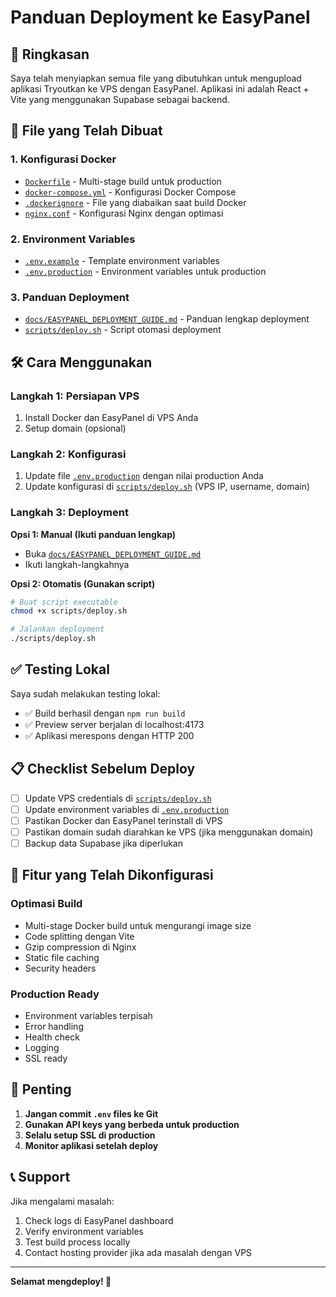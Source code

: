 # Panduan Deployment ke EasyPanel

## 🚀 Ringkasan

Saya telah menyiapkan semua file yang dibutuhkan untuk mengupload aplikasi Tryoutkan ke VPS dengan EasyPanel. Aplikasi ini adalah React + Vite yang menggunakan Supabase sebagai backend.

## 📁 File yang Telah Dibuat

### 1. Konfigurasi Docker
- [`Dockerfile`](Dockerfile) - Multi-stage build untuk production
- [`docker-compose.yml`](docker-compose.yml) - Konfigurasi Docker Compose
- [`.dockerignore`](.dockerignore) - File yang diabaikan saat build Docker
- [`nginx.conf`](nginx.conf) - Konfigurasi Nginx dengan optimasi

### 2. Environment Variables
- [`.env.example`](.env.example) - Template environment variables
- [`.env.production`](.env.production) - Environment variables untuk production

### 3. Panduan Deployment
- [`docs/EASYPANEL_DEPLOYMENT_GUIDE.md`](docs/EASYPANEL_DEPLOYMENT_GUIDE.md) - Panduan lengkap deployment
- [`scripts/deploy.sh`](scripts/deploy.sh) - Script otomasi deployment

## 🛠️ Cara Menggunakan

### Langkah 1: Persiapan VPS
1. Install Docker dan EasyPanel di VPS Anda
2. Setup domain (opsional)

### Langkah 2: Konfigurasi
1. Update file [`.env.production`](.env.production) dengan nilai production Anda
2. Update konfigurasi di [`scripts/deploy.sh`](scripts/deploy.sh) (VPS IP, username, domain)

### Langkah 3: Deployment
**Opsi 1: Manual (Ikuti panduan lengkap)**
- Buka [`docs/EASYPANEL_DEPLOYMENT_GUIDE.md`](docs/EASYPANEL_DEPLOYMENT_GUIDE.md)
- Ikuti langkah-langkahnya

**Opsi 2: Otomatis (Gunakan script)**
```bash
# Buat script executable
chmod +x scripts/deploy.sh

# Jalankan deployment
./scripts/deploy.sh
```

## ✅ Testing Lokal

Saya sudah melakukan testing lokal:
- ✅ Build berhasil dengan `npm run build`
- ✅ Preview server berjalan di localhost:4173
- ✅ Aplikasi merespons dengan HTTP 200

## 📋 Checklist Sebelum Deploy

- [ ] Update VPS credentials di [`scripts/deploy.sh`](scripts/deploy.sh)
- [ ] Update environment variables di [`.env.production`](.env.production)
- [ ] Pastikan Docker dan EasyPanel terinstall di VPS
- [ ] Pastikan domain sudah diarahkan ke VPS (jika menggunakan domain)
- [ ] Backup data Supabase jika diperlukan

## 🔧 Fitur yang Telah Dikonfigurasi

### Optimasi Build
- Multi-stage Docker build untuk mengurangi image size
- Code splitting dengan Vite
- Gzip compression di Nginx
- Static file caching
- Security headers

### Production Ready
- Environment variables terpisah
- Error handling
- Health check
- Logging
- SSL ready

## 🚨 Penting

1. **Jangan commit `.env` files ke Git**
2. **Gunakan API keys yang berbeda untuk production**
3. **Selalu setup SSL di production**
4. **Monitor aplikasi setelah deploy**

## 📞 Support

Jika mengalami masalah:
1. Check logs di EasyPanel dashboard
2. Verify environment variables
3. Test build process locally
4. Contact hosting provider jika ada masalah dengan VPS

---

**Selamat mengdeploy! 🎉**